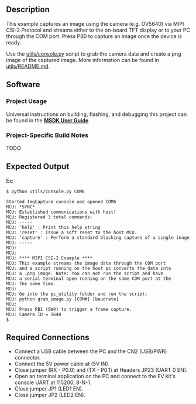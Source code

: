 ## Description

This example captures an image using the camera (e.g. OV5640) via MIPI CSI-2 Protocol and streams either to the on-board TFT display or to your PC through the COM port. Press PB0 to capture an image once the device is ready.

Use the [utils/console.py](utils/console.py) script to grab the camera data and create a png image of the captured image. More information can be found in [utils/README.md](utils/README.md).

## Software

### Project Usage

Universal instructions on building, flashing, and debugging this project can be found in the **[MSDK User Guide](https://analog-devices-msdk.github.io/msdk/USERGUIDE/)**.

### Project-Specific Build Notes

TODO

## Expected Output

Ex:
```shell
$ python utils/console.py COM6

Started ImgCapture console and opened COM6
MCU: *SYNC*
MCU: Established communications with host!
MCU: Registered 3 total commands:
MCU: -----
MCU: 'help' : Print this help string
MCU: 'reset' : Issue a soft reset to the host MCU.
MCU: 'capture' : Perform a standard blocking capture of a single image
MCU: -----
MCU:
MCU:
MCU: **** MIPI CSI-2 Example ****
MCU: This example streams the image data through the COM port
MCU: and a script running on the host pc converts the data into
MCU: a .png image. Note: You can not run the script and have
MCU: a serial terminal open running on the same COM port at the
MCU: the same time.
MCU:
MCU: Go into the pc_utility folder and run the script:
MCU: python grab_image.py [COM#] [baudrate]
MCU:
MCU: Press PB1 (SW4) to trigger a frame capture.
MCU: Camera ID = 5640
$
```

## Required Connections

-   Connect a USB cable between the PC and the CN2 (USB/PWR) connector.
-   Connect the 5V power cable at (5V IN).
-   Close jumper (RX - P0.0) and (TX - P0.1) at Headers JP23 (UART 0 EN).
-   Open an terminal application on the PC and connect to the EV kit's console UART at 115200, 8-N-1.
-   Close jumper JP1 (LED1 EN).
-   Close jumper JP2 (LED2 EN).

